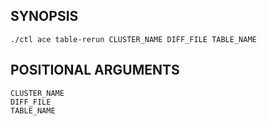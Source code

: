 ## SYNOPSIS
    ./ctl ace table-rerun CLUSTER_NAME DIFF_FILE TABLE_NAME
 
## POSITIONAL ARGUMENTS
    CLUSTER_NAME
    DIFF_FILE
    TABLE_NAME
